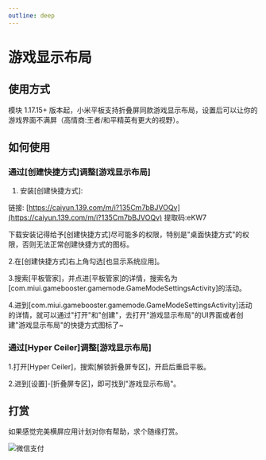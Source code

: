 ```yaml
---
outline: deep
---
```


# 游戏显示布局

## 使用方式

模块 1.17.15+ 版本起，小米平板支持折叠屏同款游戏显示布局，设置后可以让你的游戏界面不满屏（高情商:王者/和平精英有更大的视野）。

## 如何使用

### 通过[创建快捷方式]调整[游戏显示布局]

1. 安装[创建快捷方式]:

链接: [https://caiyun.139.com/m/i?135Cm7bBJVOQv](https://caiyun.139.com/m/i?135Cm7bBJVOQv)
提取码:eKW7  

下载安装记得给予[创建快捷方式]尽可能多的权限，特别是"桌面快捷方式"的权限，否则无法正常创建快捷方式的图标。

2.在[创建快捷方式]右上角勾选[也显示系统应用]。

3.搜索[平板管家]，并点进[平板管家]的详情，搜索名为[com.miui.gamebooster.gamemode.GameModeSettingsActivity]的活动。

4.进到[com.miui.gamebooster.gamemode.GameModeSettingsActivity]活动的详情，就可以通过"打开"和"创建"，去打开"游戏显示布局"的UI界面或者创建"游戏显示布局"的快捷方式图标了~


### 通过[Hyper Ceiler]调整[游戏显示布局]

1.打开[Hyper Ceiler]，搜索[解锁折叠屏专区]，开启后重启平板。

2.进到[设置]-[折叠屏专区]，即可找到"游戏显示布局"。



## 打赏

如果感觉完美横屏应用计划对你有帮助，求个随缘打赏。

![微信支付](https://sothx.com/images/github/wechatQR.jpg)




